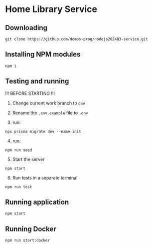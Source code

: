 # Home Library Service

## Downloading

```
git clone https://github.com/demos-prog/nodejs2024Q3-service.git
```

## Installing NPM modules

```
npm i
```

## Testing and running

!!! BEFORE STARTING !!!

1. Change current work branch to `dev`

2. Rename the `.env.example` file to `.env`

3. run:

```
npx prisma migrate dev --name init
```

4. run:

```
npm run seed
```

5. Start the server

```
npm start
```

6. Run tests in a separate terminal

```
npm run test
```

## Running application

```
npm start
```

## Running Docker

```
npm run start:docker
```
